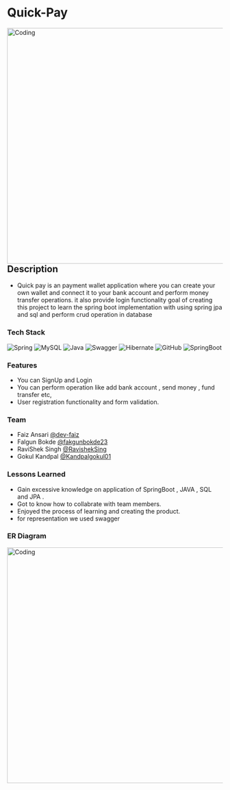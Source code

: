 # Quick-Pay 


<img align="right" alt="Coding" width="550" src="https://github.com/Dev-faiz/assorted-bead-1357/blob/main/QuickPay.png">

## Description

- Quick pay is an payment wallet application where you can create your own wallet and connect it to your bank account and perform money transfer operations. it also provide login functionality goal of creating this project to learn the spring boot implementation with using spring jpa and sql and perform crud operation in database 


### Tech Stack


![Spring](https://img.shields.io/badge/spring-%236DB33F.svg?style=for-the-badge&logo=spring&logoColor=white)
![MySQL](https://img.shields.io/badge/mysql-%2300f.svg?style=for-the-badge&logo=mysql&logoColor=white)
![Java](https://img.shields.io/badge/java-%23ED8B00.svg?style=for-the-badge&logo=java&logoColor=white)
![Swagger](https://img.shields.io/badge/-Swagger-%23Clojure?style=for-the-badge&logo=swagger&logoColor=white)
![Hibernate](https://img.shields.io/badge/Hibernate-59666C?style=for-the-badge&logo=Hibernate&logoColor=white)
![GitHub](https://img.shields.io/badge/GitHub-100000?style=for-the-badge&logo=github&logoColor=white)
![SpringBoot](https://img.shields.io/badge/Spring_Boot-F2F4F9?style=for-the-badge&logo=spring-boot)


### Features 
- You can SignUp and Login
- You can perform operation like add bank account , send money , fund transfer etc, 
- User registration functionality and form validation.

### Team 

- Faiz Ansari      [@dev-faiz]( https://github.com/dev-faiz)
- Falgun Bokde     [@fakgunbokde23](https://github.com/falgunbokde23)                                                 
- RaviShek Singh   [@RavishekSing](https://github.com/RavishekSingh)
- Gokul Kandpal    [@Kandpalgokul01](https://github.com/Kandpalgokul01)

### Lessons Learned

- Gain excessive knowledge on application of SpringBoot , JAVA , SQL and JPA .
- Got to know how to collabrate with team members.
- Enjoyed the process of learning and creating the product.
- for representation we used swagger

### ER Diagram
<img align="left" alt="Coding" width="550" src="https://github.com/Dev-faiz/assorted-bead-1357/blob/main/Screenshot%20(30).png">



